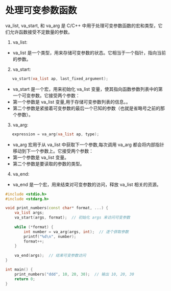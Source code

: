 # 处理可变参数函数

va_list, va_start, 和 va_arg 是 C/C++ 中用于处理可变参数函数的宏和类型，它们允许函数接受不定数量的参数。

1. va_list:
 + va_list 是一个类型，用来存储可变参数的状态。它相当于一个指针，指向当前的参数。

2. va_start:
 ```cpp
    va_start(va_list ap, last_fixed_argument);
 ```
 + va_start 是一个宏，用来初始化 va_list 变量，使其指向函数参数列表中的第一个可变参数。它接受两个参数：
  + 第一个参数是 va_list 变量,用于存储可变参数列表的信息。。
  + 第二个参数是紧接着可变参数的最后一个已知的参数（也就是省略号之前的那个参数）。

3. va_arg:
 ```cpp
    expression = va_arg(va_list ap, type);
 ```
 + va_arg 宏用于从 va_list 中获取下一个参数,每次调用 va_arg 都会将内部指针移动到下一个参数上。它接受两个参数：
  + 第一个参数是 va_list 变量。
  + 第二个参数是要读取的参数的类型。

4. va_end:
 + va_end 是一个宏，用来结束对可变参数的访问，释放 va_list 相关的资源。

```cpp
#include <stdio.h>
#include <stdarg.h>

void print_numbers(const char* format, ...) {
    va_list args;
    va_start(args, format);  // 初始化 args 来访问可变参数
    
    while (*format) {
        int number = va_arg(args, int);  // 逐个获取参数
        printf("%d\n", number);
        format++;
    }
    
    va_end(args);  // 结束可变参数访问
}

int main() {
    print_numbers("ddd", 10, 20, 30);  // 输出 10, 20, 30
    return 0;
}

```